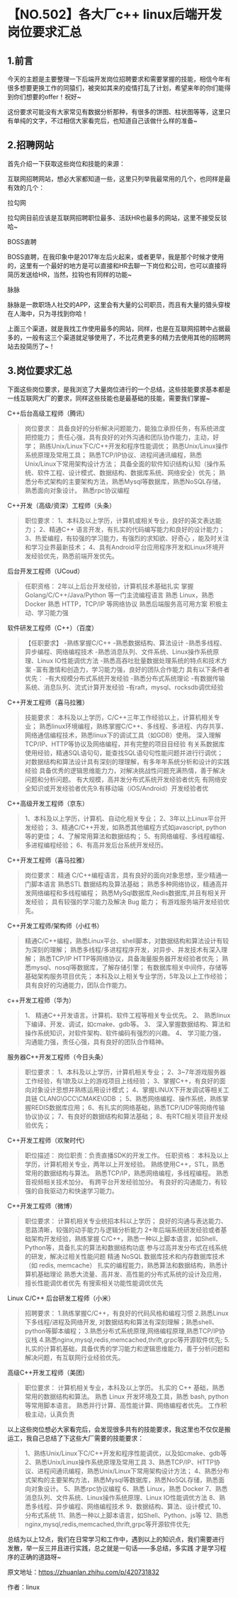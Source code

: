 # 【NO.502】各大厂c++ linux后端开发岗位要求汇总

## 1.前言

今天的主题是主要整理一下后端开发岗位招聘要求和需要掌握的技能，相信今年有很多想要更换工作的同猿们，被突如其来的疫情打乱了计划，希望来年的你们能得到你们想要的offer！祝好~

这份要求可能没有大家常见有数据分析那种，有很多的饼图、柱状图等等，这里只有单纯的文字，不过相信大家看完后，也知道自己该做什么样的准备~

## 2.招聘网站

首先介绍一下获取这些岗位和技能的来源：

互联网招聘网站，想必大家都知道一些，这里只列举我最常用的几个，也同样是最有效的几个：

拉勾网

拉勾网目前应该是互联网招聘职位最多、活跃HR也最多的网站，这里不接受反驳哈~

BOSS直聘

BOSS直聘，在我印象中是2017年左后火起来，或者更早，我是那个时候才使用的，这里有一个最好的地方是可以直接和HR去聊一下岗位和公司，也可以直接将简历发送给HR，当然，拉钩也有同样的功能~

脉脉

脉脉是一款职场人社交的APP，这里会有大量的公司职员，而且有大量的猎头穿梭在人海中，只为寻找到你哈！

上面三个渠道，就是我找工作使用最多的网站，同样，也是在互联网招聘中占据最多的，一般有这三个渠道就足够使用了，不比花费更多的精力去使用其他的招聘网站去投简历了~！

## 3.岗位要求汇总

下面这些岗位要求，是我浏览了大量岗位进行的一个总结，这些技能要求基本都是一线互联网大厂的要求，同样这些技能也是最基础的技能，需要我们掌握~

C++后台高级工程师（腾讯）

> 岗位要求：
> 具备良好的分析解决问题能力，能独立承担任务，有系统进度把控能力；
> 责任心强，具有良好的对外沟通和团队协作能力，主动，好学；
> 熟练Unix/Linux下C/C++开发和程序性能调优；
> 熟悉Unix/Linux操作系统原理及常用工具；
> 熟悉TCP/IP协议、进程间通讯编程，熟悉Unix/Linux下常用架构设计方法；
> 具备全面的软件知识结构认知（操作系统、软件工程、设计模式、数据结构、数据库系统、网络安全）优先；
> 熟悉分布式架构的主要架构方法，熟悉Mysql等数据库，熟悉NoSQL存储，熟悉面向对象设计。
> 熟悉rpc协议编程

C++开发（高级/资深）工程师（头条）

> 职位要求：
> 1、本科及以上学历，计算机或相关专业，良好的英文表达能力；
> 2、精通C++ 语言开发，有扎实的代码编写能力和良好的设计能力；
> 3、热爱编程，有较强的学习能力，有强烈的求知欲、好奇心 ，能及时关注和学习业界最新技术；
> 4、具有Android平台应用程序开发和Linux环境开发经验优先，熟悉前端开发优先。

后台开发工程师（UCoud）

> 任职资格：
> 2年以上后台开发经验，计算机技术基础扎实
> 掌握 Golang/C/C++/Java/Python 等一门主流编程语言
> 熟悉 Linux，熟悉 Docker
> 熟悉 HTTP，TCP/IP 等网络协议
> 熟悉后端服务高可用方案
> 积极主动、学习能力强

软件研发工程师（C++）（百度）

> 【任职要求】
> -熟练掌握C/C++ -熟悉数据结构、算法设计 -熟悉多线程、异步编程、网络编程技术 -熟悉消息队列、文件系统、Linux操作系统原理、Linux IO性能调优方法
> -熟悉高吞吐批量数据处理系统的特点和技术方案 -富有激情和创造力，学习能力强，良好的团队合作能力
> 具有以下条件者优先：
> -有大规模分布式系统开发经验 -熟悉分布式系统理论 -有数据传输系统、消息队列、流式计算开发经验
> -有raft，mysql、rocksdb调优经验

C++开发工程师（喜马拉雅）

> 技能要求：
> 本科及以上学历，C/C++三年工作经验以上，计算机相关专业；
> 熟悉linux环境编程，熟练掌握C/C++、多线程、多进程、内存共享、网络通信编程技术，熟悉linux下的调试工具（如GDB）使用。
> 深入理解TCP/IP、HTTP等协议及网络编程，并有完整的项⽬目经验
> 有关系数据库使用经验，精通SQL语句句，能查找SQL语句句性能问题并进行行调优；
> 对数据结构和算法设计具有深刻的理理解，有多年年系统分析和设计的实践经验
> 具备优秀的逻辑思维能力力，对解决挑战性问题充满热情，善于解决问题和分析问题。
> 有大规模，高并发分布式系统开发经验者优先
> 有网络安全知识或开发经验者优先9.有移动端（iOS/Android）开发经验者优

C++高级开发工程师（京东）

> 1、本科及以上学历，计算机、自动化相关专业；
> 2、3年以上Linux平台开发经验；
> 3、精通C/C++开发，如熟悉其他编程方式如javascript, python等的更佳；
> 4、了解常用算法和数据结构；
> 5、有网络编程、多线程编程、多进程编程经验；
> 6、有高并发后台系统开发经历。

C++开发工程师（喜马拉雅）

> 岗位要求：
> 精通 C/C++编程语言，具有良好的面向对象思想，至少精通一门脚本语言
> 熟悉STL 数据结构及算法基础；
> 熟悉多种网络协议，精通高并发网络编程和多线程编程；
> 熟悉MySql数据库,Redis数据库,并且有相关开发经验；
> 具有较强的学习能力及解决 Bug 能力；
> 有游戏服务端开发经验优先。

C++开发工程师/架构师（小红书）

> 精通C/C++编程，熟悉Linux平台、shell脚本，对数据结构和算法设计有较为深刻的理解；
> 熟悉多线程/多进程程序开发，对异步、并发技术有深入理解；
> 熟悉TCP/IP HTTP等网络协议，具备海量服务器开发经验者优先；
> 熟悉mysql、nosql等数据库，了解存储引擎；
> 有数据库相关中间件，存储等基础架构服务项目优先；
> 本科及以上相关专业学历，5年及以上工作经验；
> 具有良好的沟通能力，团队合作能力。

c++开发工程师（华为）

> 1、 精通C++开发语言。计算机、软件工程等相关专业优先。
> 2、 熟悉linux下编译、开发、调试，如cmake、gdb等。
> 3、 深入掌握数据结构、算法和操作系统知识，对软件架构、软件编码有强烈的兴趣。
> 4、 学习能力强，沟通能力强，责任心强，具有良好的团队合作精神。

服务器C++开发工程师（今日头条）

> 职位要求：
> 1、本科及以上学历，计算机相关专业；
> 2、3~7年游戏服务器工作经验，有1款及以上的游戏项目上线经验；
> 3、掌握C++，有良好的面向对象设计思想并熟练运用设计模式；
> 4、掌握LINUX下开发调试等相关工具链 CLANG\GCC\CMAKE\GDB ；
> 5、熟悉网络编程、操作系统，熟练掌握REDIS数据库应用；
> 6、有扎实的网络基础，熟悉TCP/UDP等网络传输协议协议；
> 7、有良好的数据结构和算法基础；
> 8、有RTC相关项目开发经验优先；

C++开发工程师（欢聚时代）

> 职位描述：
> 岗位职责：负责直播SDK的开发工作。
> 任职资格：
> 本科及以上学历，计算机相关专业，两年以上开发经验。
> 熟练使用C++，STL，熟悉常用的数据结构与算法。
> 熟悉TCP/IP，熟悉网络编程，多线程编程。
> 熟悉音视频相关技术加分。
> 有跨平台开发经验加分。
> 有良好的沟通能力，有较强的自我驱动力和快速学习能力。

C++开发工程师（微博）

> 职位要求：
> 计算机相关专业统招本科以上学历；
> 良好的沟通与表达能力、思路清晰，较强的动手能力与逻辑分析能力
> 2+年后端系统研发经验或者基础架构开发经验，熟练掌握 C/C++，熟悉一种以上脚本语言，如Shell、Python等，具备扎实的算法和数据结构功底
> 参与过高并发分布式在线系统的研发，解决过相关性能问题
> 精通 NoSQL 数据库技术和内存数据库技术（如 redis, memcache）
> 扎实的编程能力，熟悉算法和数据结构，熟悉计算机基础理论
> 熟悉大流量、高并发、高性能的分布式系统的设计及应用，擅长性能调优者优先
> 有搜索相关功能性能调优优先

Linux C/C++ 后台研发工程师（小米）

> 招聘要求：
> 1.熟练掌握C/C++，有良好的代码风格和编程习惯
> 2.熟悉Linux下多线程/进程及网络开发, 对数据结构和算法有深刻理解；熟悉shell、python等脚本编程；
> 3.熟悉分布式系统原理,网络编程原理,熟悉TCP/IP协议栈
> 4.熟悉nginx,mysql,redis,memcached,thrift,grpc等开源软件优先;
> 5.扎实的计算机基础，具备优秀的学习能力和逻辑思维能力，善于分析问题和解决问题，有互联网行业经验优先。

高级C++开发工程师（美团）

> 职位要求：
> 计算机相关专业，本科及以上学历。
> 扎实的 C++ 基础，熟悉常用的数据结构和算法。
> 熟悉 Linux 开发环境及工具，熟悉 bash, python 等常用脚本语言。
> 熟悉并行计算、高性能计算、网络编程者优先。
> 工作积极主动，认真负责

以上这些岗位想必大家看完后，会发现很多共有的技能要求，我这里也不仅仅是搬运工，我自己总结了下这些大厂需要的技能要求：

> 1、熟练Unix/Linux下C/C++开发和程序性能调优，以及如cmake、gdb等
> 2、熟悉Unix/Linux操作系统原理及常用工具
> 3、熟悉TCP/IP、HTTP协议、进程间通讯编程，熟悉Unix/Linux下常用架构设计方法；
> 4、熟悉分布式架构的主要架构方法，熟悉Mysql等数据库，熟悉NoSQL存储，熟悉面向对象设计。
> 5、熟悉rpc协议编程
> 6、熟悉 Linux，熟悉 Docker
> 7、熟悉消息队列、文件系统、Linux操作系统原理、Linux IO性能调优方法
> 8、熟悉多线程、异步编程、网络编程技术
> 9、数据结构、算法、设计模式
> 10、分布式系统
> 11、熟悉一种以上脚本语言，如Shell、Python、js等
> 12、熟悉nginx,mysql,redis,memcached,thrift,grpc等开源软件优先;

总结为以上12点，我们在日常学习和工作中，遇到以上的知识点，我们需要进行发散，举一反三并且进行实践，总之就是一句话——多总结，多实践 才是学习程序的正确的道路呀~

原文地址：https://zhuanlan.zhihu.com/p/420731832

作者：linux